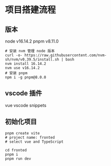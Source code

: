 # 项目搭建流程

## 版本

node v16.14.2
pnpm v8.11.0

```shell
# 安装 nvm 管理 node 版本
curl -o- https://raw.githubusercontent.com/nvm-sh/nvm/v0.39.5/install.sh | bash
nvm install 16.14.2
nvm use v16.14.2
# 安装 pnpm
npm i -g pnpm@8.0.0
```

## vscode 插件

vue vscode snippets

## 初始化项目

```shell
pnpm create vite
# project name: fronted
# select vue and TypeScript

cd fronted
pnpm i
pnpm run dev
```
